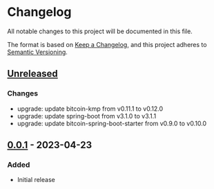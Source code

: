 # Changelog
All notable changes to this project will be documented in this file.

The format is based on [Keep a Changelog](https://keepachangelog.com/en/1.0.0/),
and this project adheres to [Semantic Versioning](https://semver.org/spec/v2.0.0.html).

## [Unreleased]

### Changes
- upgrade: update bitcoin-kmp from v0.11.1 to v0.12.0
- upgrade: update spring-boot from v3.1.0 to v3.1.1
- upgrade: update bitcoin-spring-boot-starter from v0.9.0 to v0.10.0

## [0.0.1] - 2023-04-23
### Added
- Initial release

[Unreleased]: https://github.com/theborakompanioni/cln-spend-and-replace-plugin/compare/0.0.1...HEAD
[0.0.1]: https://github.com/theborakompanioni/cln-spend-and-replace-plugin/releases/tag/0.0.1
